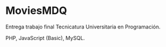 # MoviesMDQ
Entrega trabajo final Tecnicatura Universitaria en Programación.

PHP, JavaScript (Basic), MySQL.
